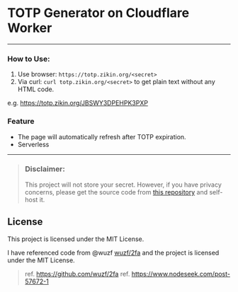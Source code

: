 # TOTP Generator on Cloudflare Worker
---
### How to Use:
1. Use browser: `https://totp.zikin.org/<secret>`
2. Via curl: `curl totp.zikin.org/<secret>` to get plain text without any HTML code.

e.g. https://totp.zikin.org/JBSWY3DPEHPK3PXP

### Feature
- The page will automatically refresh after TOTP expiration.
- Serverless

---
> ### Disclaimer: 
> This project will not store your secret. However, if you have privacy concerns, please get the source code from [this repository](https://github.com/Zikinn/totp-worker/blob/main/worker.js) and self-host it.

## License

This project is licensed under the MIT License.

I have referenced code from @wuzf [wuzf/2fa](https://github.com/wuzf/2fa) and the project is licensed under the MIT License.

> ref. https://github.com/wuzf/2fa
> ref. https://www.nodeseek.com/post-57672-1